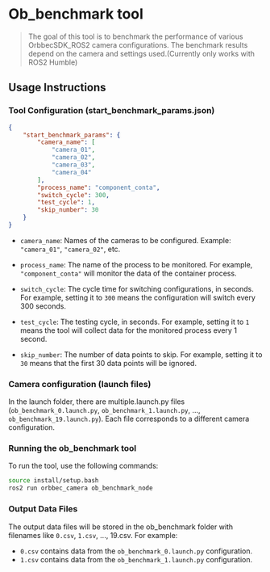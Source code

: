 # Ob_benchmark tool

> The goal of this tool is to benchmark the performance of various OrbbecSDK_ROS2 camera configurations. The benchmark results depend on the camera and settings used.(Currently only works with ROS2 Humble)

## Usage Instructions

### Tool Configuration (start_benchmark_params.json)

```json
{
    "start_benchmark_params": {
        "camera_name": [
            "camera_01",
            "camera_02",
            "camera_03",
            "camera_04"
        ],
        "process_name": "component_conta",
        "switch_cycle": 300,
        "test_cycle": 1,
        "skip_number": 30
    }
}

```

* `camera_name`: Names of the cameras to be configured. Example: `"camera_01"`, `"camera_02"`, etc.

* `process_name`: The name of the process to be monitored. For example, `"component_conta"` will monitor the data of the container process.

* `switch_cycle`: The cycle time for switching configurations, in seconds. For example, setting it to `300` means the configuration will switch every 300 seconds.

* `test_cycle`: The testing cycle, in seconds. For example, setting it to `1` means the tool will collect data for the monitored process every 1 second.

* `skip_number`: The number of data points to skip. For example, setting it to `30` means that the first 30 data points will be ignored.

### Camera configuration (launch files)

In the launch folder, there are multiple\.launch.py files (`ob_benchmark_0.launch.py`, `ob_benchmark_1.launch.py`, ..., `ob_benchmark_19.launch.py`). Each file corresponds to a different camera configuration.

### Running the ob_benchmark tool

To run the tool, use the following commands:

```bash
source install/setup.bash
ros2 run orbbec_camera ob_benchmark_node
```

### Output Data Files

The output data files will be stored in the ob_benchmark folder with filenames like `0.csv`, `1.csv`, ..., 19.csv. For example:

* `0.csv` contains data from the `ob_benchmark_0.launch.py` configuration.
* `1.csv` contains data from the `ob_benchmark_1.launch.py` configuration.
